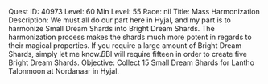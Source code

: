 Quest ID: 40973
Level: 60
Min Level: 55
Race: nil
Title: Mass Harmonization
Description: We must all do our part here in Hyjal, and my part is to harmonize Small Dream Shards into Bright Dream Shards. The harmonization process makes the shards much more potent in regards to their magical properties. If you require a large amount of Bright Dream Shards, simply let me know.$B$BI will require fifteen in order to create five Bright Dream Shards.
Objective: Collect 15 Small Dream Shards for Lantho Talonmoon at Nordanaar in Hyjal.

